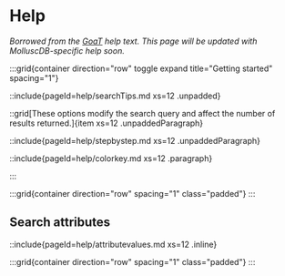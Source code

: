 # Help

_Borrowed from the [GoaT](https://goat.genomehubs.org) help text. This page will be updated with MolluscDB-specific help soon._

:::grid{container direction="row" toggle expand title="Getting started" spacing="1"}

::include{pageId=help/searchTips.md xs=12 .unpadded}

::grid[These options modify the search query and affect the number of results returned.]{item xs=12 .unpaddedParagraph}

::include{pageId=help/stepbystep.md xs=12 .unpaddedParagraph}

::include{pageId=help/colorkey.md xs=12 .paragraph}

:::

:::grid{container direction="row" spacing="1" class="padded"}
:::

## Search attributes

::include{pageId=help/attributevalues.md xs=12 .inline}

:::grid{container direction="row" spacing="1" class="padded"}
:::
